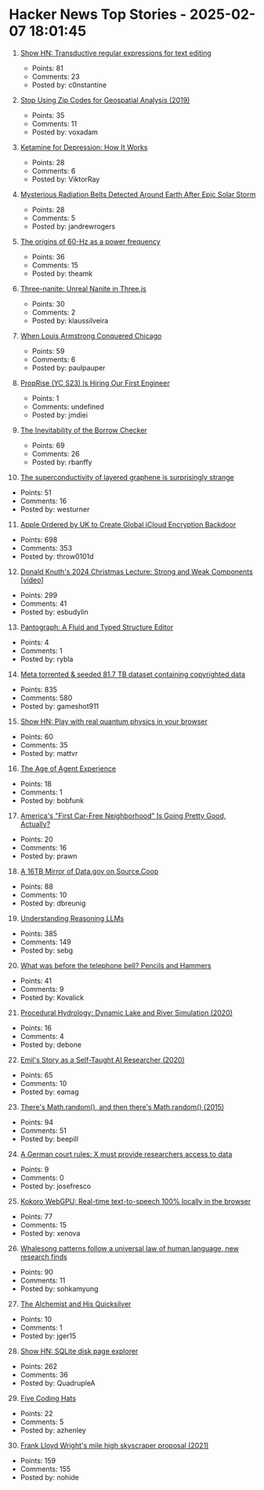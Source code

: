 # Hacker News Top Stories - 2025-02-07 18:01:45

1. [Show HN: Transductive regular expressions for text editing](https://github.com/c0stya/trre)
   - Points: 81
   - Comments: 23
   - Posted by: c0nstantine

2. [Stop Using Zip Codes for Geospatial Analysis (2019)](https://carto.com/blog/zip-codes-spatial-analysis)
   - Points: 35
   - Comments: 11
   - Posted by: voxadam

3. [Ketamine for Depression: How It Works](https://www.yalemedicine.org/news/ketamine-for-depression)
   - Points: 28
   - Comments: 6
   - Posted by: ViktorRay

4. [Mysterious Radiation Belts Detected Around Earth After Epic Solar Storm](https://www.sciencealert.com/mysterious-radiation-belts-detected-around-earth-after-epic-solar-storm)
   - Points: 28
   - Comments: 5
   - Posted by: jandrewrogers

5. [The origins of 60-Hz as a power frequency](https://ieeexplore.ieee.org/document/628099)
   - Points: 36
   - Comments: 15
   - Posted by: theamk

6. [Three-nanite: Unreal Nanite in Three.js](https://github.com/AIFanatic/three-nanite)
   - Points: 30
   - Comments: 2
   - Posted by: klaussilveira

7. [When Louis Armstrong Conquered Chicago](https://www.honest-broker.com/p/when-louis-armstrong-conquered-chicago)
   - Points: 59
   - Comments: 6
   - Posted by: paulpauper

8. [PropRise (YC S23) Is Hiring Our First Engineer](https://www.ycombinator.com/companies/proprise/jobs/PFuZCxC-founding-engineer-backend)
   - Points: 1
   - Comments: undefined
   - Posted by: jmdiei

9. [The Inevitability of the Borrow Checker](https://yorickpeterse.com/articles/the-inevitability-of-the-borrow-checker/)
   - Points: 69
   - Comments: 26
   - Posted by: rbanffy

10. [The superconductivity of layered graphene is surprisingly strange](https://www.newscientist.com/article/2466930-the-superconductivity-of-layered-graphene-is-surprisingly-strange/)
   - Points: 51
   - Comments: 16
   - Posted by: westurner

11. [Apple Ordered by UK to Create Global iCloud Encryption Backdoor](https://www.macrumors.com/2025/02/07/uk-government-orders-access-icloud/)
   - Points: 698
   - Comments: 353
   - Posted by: throw0101d

12. [Donald Knuth's 2024 Christmas Lecture: Strong and Weak Components [video]](https://www.youtube.com/watch?v=Hi8r_63LGyg)
   - Points: 299
   - Comments: 41
   - Posted by: esbudylin

13. [Pantograph: A Fluid and Typed Structure Editor](https://github.com/jeprinz/pantograph/blob/main/README.md)
   - Points: 4
   - Comments: 1
   - Posted by: rybla

14. [Meta torrented & seeded 81.7 TB dataset containing copyrighted data](https://arstechnica.com/tech-policy/2025/02/meta-torrented-over-81-7tb-of-pirated-books-to-train-ai-authors-say/)
   - Points: 835
   - Comments: 580
   - Posted by: gameshot911

15. [Show HN: Play with real quantum physics in your browser](https://quantum.orgsoft.org)
   - Points: 60
   - Comments: 35
   - Posted by: mattvr

16. [The Age of Agent Experience](https://stytch.com/blog/the-age-of-agent-experience/)
   - Points: 18
   - Comments: 1
   - Posted by: bobfunk

17. [America's "First Car-Free Neighborhood" Is Going Pretty Good, Actually?](https://www.dwell.com/article/culdesac-tempe-car-free-neighborhood-resident-experience-8a14ebc7)
   - Points: 20
   - Comments: 16
   - Posted by: prawn

18. [A 16TB Mirror of Data.gov on Source.Coop](https://source.coop/repositories/harvard-lil/gov-data/description)
   - Points: 88
   - Comments: 10
   - Posted by: dbreunig

19. [Understanding Reasoning LLMs](https://magazine.sebastianraschka.com/p/understanding-reasoning-llms)
   - Points: 385
   - Comments: 149
   - Posted by: sebg

20. [What was before the telephone bell? Pencils and Hammers](https://www.calling315.com/annunicators)
   - Points: 41
   - Comments: 9
   - Posted by: Kovalick

21. [Procedural Hydrology: Dynamic Lake and River Simulation (2020)](https://nickmcd.me/2020/04/15/procedural-hydrology/)
   - Points: 16
   - Comments: 4
   - Posted by: debone

22. [Emil's Story as a Self-Taught AI Researcher (2020)](https://floydhub.ghost.io/emils-story-as-a-self-taught-ai-researcher/)
   - Points: 65
   - Comments: 10
   - Posted by: eamag

23. [There's Math.random(), and then there's Math.random() (2015)](https://v8.dev/blog/math-random)
   - Points: 94
   - Comments: 51
   - Posted by: beepill

24. [A German court rules: X must provide researchers access to data](https://www.reuters.com/world/europe/german-civil-activists-claim-victory-case-against-musks-x-2025-02-07/)
   - Points: 9
   - Comments: 0
   - Posted by: josefresco

25. [Kokoro WebGPU: Real-time text-to-speech 100% locally in the browser](https://huggingface.co/spaces/webml-community/kokoro-webgpu)
   - Points: 77
   - Comments: 15
   - Posted by: xenova

26. [Whalesong patterns follow a universal law of human language, new research finds](https://theconversation.com/whalesong-patterns-follow-a-universal-law-of-human-language-new-research-finds-249271)
   - Points: 90
   - Comments: 11
   - Posted by: sohkamyung

27. [The Alchemist and His Quicksilver](https://fantasticanachronism.com/2025/02/03/the-alchemist-and-his-quicksilver/)
   - Points: 10
   - Comments: 1
   - Posted by: jger15

28. [Show HN: SQLite disk page explorer](https://github.com/QuadrupleA/sqlite-page-explorer)
   - Points: 262
   - Comments: 36
   - Posted by: QuadrupleA

29. [Five Coding Hats](https://dubroy.com/blog/five-coding-hats/)
   - Points: 22
   - Comments: 5
   - Posted by: azhenley

30. [Frank Lloyd Wright's mile high skyscraper proposal (2021)](https://www.onverticality.com/blog/frank-lloyd-wright-mile-high-skyscraper)
   - Points: 159
   - Comments: 155
   - Posted by: nohide

